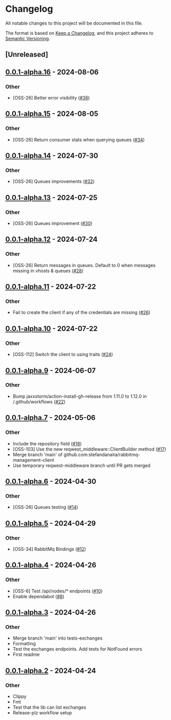 # Changelog
All notable changes to this project will be documented in this file.

The format is based on [Keep a Changelog](https://keepachangelog.com/en/1.0.0/),
and this project adheres to [Semantic Versioning](https://semver.org/spec/v2.0.0.html).

## [Unreleased]

## [0.0.1-alpha.16](https://github.com/stefandanaita/rabbitmq-management-client/compare/v0.0.1-alpha.15...v0.0.1-alpha.16) - 2024-08-06

### Other
- [OSS-26] Better error visibility ([#36](https://github.com/stefandanaita/rabbitmq-management-client/pull/36))

## [0.0.1-alpha.15](https://github.com/stefandanaita/rabbitmq-management-client/compare/v0.0.1-alpha.14...v0.0.1-alpha.15) - 2024-08-05

### Other
- [OSS-26] Return consumer stats when querying queues ([#34](https://github.com/stefandanaita/rabbitmq-management-client/pull/34))

## [0.0.1-alpha.14](https://github.com/stefandanaita/rabbitmq-management-client/compare/v0.0.1-alpha.13...v0.0.1-alpha.14) - 2024-07-30

### Other
- [OSS-26] Queues improvements ([#32](https://github.com/stefandanaita/rabbitmq-management-client/pull/32))

## [0.0.1-alpha.13](https://github.com/stefandanaita/rabbitmq-management-client/compare/v0.0.1-alpha.12...v0.0.1-alpha.13) - 2024-07-25

### Other
- [OSS-26] Queues improvement ([#30](https://github.com/stefandanaita/rabbitmq-management-client/pull/30))

## [0.0.1-alpha.12](https://github.com/stefandanaita/rabbitmq-management-client/compare/v0.0.1-alpha.11...v0.0.1-alpha.12) - 2024-07-24

### Other
- [OSS-26] Return messages in queues. Default to 0 when messages missing in vhosts & queues ([#28](https://github.com/stefandanaita/rabbitmq-management-client/pull/28))

## [0.0.1-alpha.11](https://github.com/stefandanaita/rabbitmq-management-client/compare/v0.0.1-alpha.10...v0.0.1-alpha.11) - 2024-07-22

### Other
- Fail to create the client if any of the credentials are missing ([#26](https://github.com/stefandanaita/rabbitmq-management-client/pull/26))

## [0.0.1-alpha.10](https://github.com/stefandanaita/rabbitmq-management-client/compare/v0.0.1-alpha.9...v0.0.1-alpha.10) - 2024-07-22

### Other
- [OSS-112] Switch the client to using traits ([#24](https://github.com/stefandanaita/rabbitmq-management-client/pull/24))

## [0.0.1-alpha.9](https://github.com/stefandanaita/rabbitmq-management-client/compare/v0.0.1-alpha.8...v0.0.1-alpha.9) - 2024-06-07

### Other
- Bump jaxxstorm/action-install-gh-release from 1.11.0 to 1.12.0 in /.github/workflows ([#22](https://github.com/stefandanaita/rabbitmq-management-client/pull/22))

## [0.0.1-alpha.7](https://github.com/stefandanaita/rabbitmq-management-client/compare/v0.0.1-alpha.6...v0.0.1-alpha.7) - 2024-05-06

### Other
- Include the repository field ([#18](https://github.com/stefandanaita/rabbitmq-management-client/pull/18))
- [OSS-103] Use the new reqwest_middleware::ClientBuilder method ([#17](https://github.com/stefandanaita/rabbitmq-management-client/pull/17))
- Merge branch 'main' of github.com:stefandanaita/rabbitmq-management-client
- Use temporary reqwest-middleware branch until PR gets merged

## [0.0.1-alpha.6](https://github.com/stefandanaita/rabbitmq-management-client/compare/v0.0.1-alpha.5...v0.0.1-alpha.6) - 2024-04-30

### Other
- [OSS-26] Queues testing ([#14](https://github.com/stefandanaita/rabbitmq-management-client/pull/14))

## [0.0.1-alpha.5](https://github.com/stefandanaita/rabbitmq-management-client/compare/v0.0.1-alpha.4...v0.0.1-alpha.5) - 2024-04-29

### Other
- [OSS-34] RabbitMq Bindings ([#12](https://github.com/stefandanaita/rabbitmq-management-client/pull/12))

## [0.0.1-alpha.4](https://github.com/stefandanaita/rabbitmq-management-client/compare/v0.0.1-alpha.3...v0.0.1-alpha.4) - 2024-04-26

### Other
- [OSS-6] Test /api/nodes/* endpoints ([#10](https://github.com/stefandanaita/rabbitmq-management-client/pull/10))
- Enable dependabot ([#8](https://github.com/stefandanaita/rabbitmq-management-client/pull/8))

## [0.0.1-alpha.3](https://github.com/stefandanaita/rabbitmq-management-client/compare/v0.0.1-alpha.2...v0.0.1-alpha.3) - 2024-04-26

### Other
- Merge branch 'main' into tests-exchanges
- Formatting
- Test the exchanges endpoints. Add tests for NotFound errors
- First readme

## [0.0.1-alpha.2](https://github.com/stefandanaita/rabbitmq-management-client/compare/v0.0.1-alpha.1...v0.0.1-alpha.2) - 2024-04-24

### Other
- Clippy
- Fmt
- Test that the lib can list exchanges
- Release-plz workflow setup
